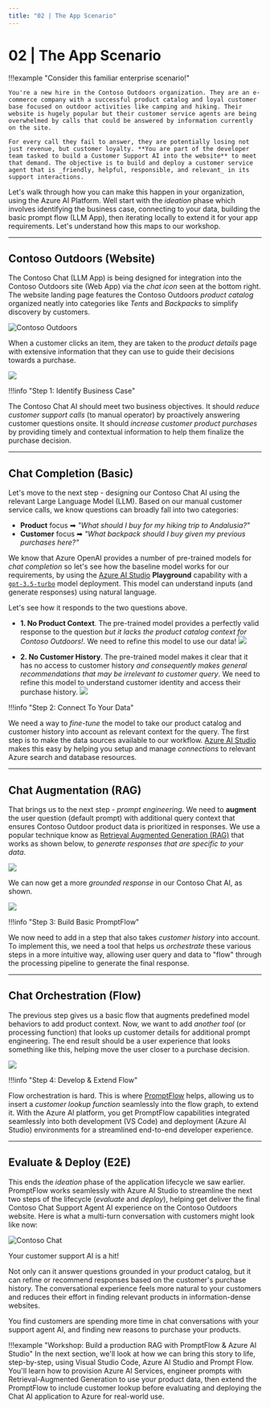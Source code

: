 ```yaml
---
title: "02 | The App Scenario"
---
```


# 02 | The App Scenario 
!!!example "Consider this familiar enterprise scenario!"

    You're a new hire in the Contoso Outdoors organization. They are an e-commerce company with a successful product catalog and loyal customer base focused on outdoor activities like camping and hiking. Their website is hugely popular but their customer service agents are being overwhelmed by calls that could be answered by information currently on the site. 
    
    For every call they fail to answer, they are potentially losing not just revenue, but customer loyalty. **You are part of the developer team tasked to build a Customer Support AI into the website** to meet that demand. The objective is to build and deploy a customer service agent that is _friendly, helpful, responsible, and relevant_ in its support interactions.

Let's walk through how you can make this happen in your organization, using the Azure AI Platform. Well start with the _ideation_ phase which involves identifying the business case, connecting to your data, building the basic prompt flow (LLM App), then iterating locally to extend it for your app requirements. Let's understand how this maps to our workshop.

---

## Contoso Outdoors (Website)

The Contoso Chat (LLM App) is being designed for integration into the Contoso Outdoors site (Web App) via the _chat icon_ seen at the bottom right. The website landing page features the Contoso Outdoors _product catalog_ organized neatly into categories like _Tents_ and _Backpacks_ to simplify discovery by customers.

![Contoso Outdoors](./../img/scenario/01-customer-visits-site.png)

When a customer clicks an item, they are taken to the _product details_ page with extensive information that they can use to guide their decisions towards a purchase.

![](./../img/scenario/02-customer-browses-site.png)

!!!info "Step 1: Identify Business Case"

The Contoso Chat AI should meet two business objectives. It should _reduce customer support calls_ (to manual operator) by proactively answering customer questions onsite. It should _increase customer product purchases_ by providing timely and contextual information to help them finalize the purchase decision. 

---

## Chat Completion (Basic)

Let's move to the next step - designing our Contoso Chat AI using the relevant Large Language Model (LLM). Based on our manual customer service calls, we know questions can broadly fall into two categories:

 - **Product** focus ➡ _"What should I buy for my hiking trip to Andalusia?"_
 - **Customer** focus ➡ _"What backpack should I buy given my previous purchases here?"_

We know that Azure OpenAI provides a number of pre-trained models for _chat completion_ so let's see how the baseline model works for our requirements, by using the [Azure AI Studio](https://ai.azure.com) **Playground** capability with a [`gpt-3.5-turbo`](https://learn.microsoft.com/azure/ai-services/openai/concepts/models) model deployment. This model can understand inputs (and generate responses) using natural language. 

Let's see how it responds to the two questions above.

 - **1. No Product Context**. The pre-trained model provides a perfectly valid response to the question _but it lacks the product catalog context for Contoso Outdoors!_. We need to refine this model to use our data!
    ![](./../img/scenario/contoso-chat-no-context.png)

 - **2. No Customer History**. The pre-trained model makes it clear that it has no access to customer history _and consequently makes general recommendations that may be irrelevant to customer query_. We need to refine this model to understand customer identity and access their purchase history.
    ![](./../img/scenario/context-chat-no-history.png)

!!!info "Step 2: Connect To Your Data"

We need a way to _fine-tune_ the model to take our product catalog and customer history into account as relevant context for the query. The first step is to make the data sources available to our workflow. [Azure AI Studio](https://ai.azure.com) makes this easy by helping you setup and manage _connections_ to relevant Azure search and database resources.

---

## Chat Augmentation (RAG)

That brings us to the next step - _prompt engineering_. We need to **augment** the user question (default prompt) with additional query context that ensures Contoso Outdoor product data is prioritized in responses. We use a popular technique know as [Retrieval Augmented Generation (RAG)](https://learn.microsoft.com/azure/ai-studio/concepts/retrieval-augmented-generation) that works as shown below, to _generate responses that are specific to your data_. 

![](https://learn.microsoft.com/azure/ai-studio/media/index-retrieve/rag-pattern.png)

We can now get a more _grounded response_ in our Contoso Chat AI, as shown.

![](./../img/scenario/04-customer-gets-grounded-response.png)

!!!info "Step 3: Build Basic PromptFlow"

We now need to add in a step that also takes _customer history_ into account. To implement this, we need a tool that helps us _orchestrate_ these various steps in a more intuitive way, allowing user query and data to "flow" through the processing pipeline to generate the final response. 

---

## Chat Orchestration (Flow)

The previous step gives us a basic flow that augments predefined model behaviors to add product context. Now, we want to add _another tool_ (or processing function) that looks up customer details for additional prompt engineering. The end result should be a user experience that looks something like this, helping move the user closer to a purchase decision.

![](./../img/scenario/03-customer-gets-contextual-response.png)

!!!info "Step 4: Develop & Extend Flow"

Flow orchestration is hard. This is where [PromptFlow](https://aka.ms/promptflow) helps, allowing us to insert a _customer lookup function_ seamlessly into the flow graph, to extend it. With the Azure AI platform, you get PromptFlow capabilities integrated seamlessly into both development (VS Code) and deployment (Azure AI Studio) environments for a streamlined end-to-end developer experience.

---

## Evaluate & Deploy (E2E)

This ends the _ideation_ phase of the application lifecycle we saw earlier. PromptFlow works seamlessly with Azure AI Studio to streamline the next two steps of the lifecycle (_evaluate_ and _deploy_), helping get deliver the final Contoso Chat Support Agent AI experience on the Contoso Outdoors website. Here is what a multi-turn conversation with customers might look like now:

![Contoso Chat](./../img/scenario/06-customer-multiturn-conversation.png)

Your customer support AI is a hit! 

Not only can it answer questions grounded in your product catalog, but it can refine or recommend responses based on the customer's purchase history. The conversational experience feels more natural to your customers and reduces their effort in finding relevant products in information-dense websites.

You find customers are spending more time in chat conversations with your support agent AI, and finding new reasons to purchase your products.

!!!example "Workshop: Build a production RAG with PromptFlow & Azure AI Studio"
    In the next section, we'll look at how we can bring this story to life, step-by-step, using Visual Studio Code, Azure AI Studio and Prompt Flow. You'll learn how to provision Azure AI Services, engineer prompts with Retrieval-Augmented Generation to use your product data, then extend the PromptFlow to include customer lookup before evaluating and deploying the Chat AI application to Azure for real-world use.